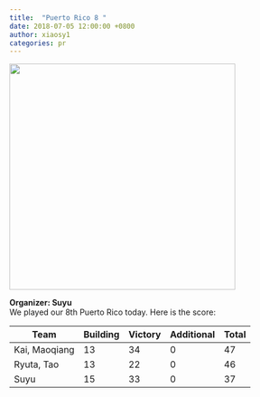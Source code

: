 ```yaml
---
title:  "Puerto Rico 8 "
date: 2018-07-05 12:00:00 +0800
author: xiaosy1
categories: pr
---
```


<a href="/images/pr_20180705.jpg">
<img src="/images/pr_20180705.jpg" width="400"/>
</a>

**Organizer: Suyu**  
We played our 8th Puerto Rico today. Here is the score: 

| Team          | Building | Victory | Additional | Total |
| ------------- | -------- | ------- | ---------- | ----- |
| Kai, Maoqiang     | 13       | 34      | 0         | 47    |
| Ryuta, Tao        | 13       | 22      | 0         | 46    |
| Suyu              | 15       | 33      | 0         | 37    |
